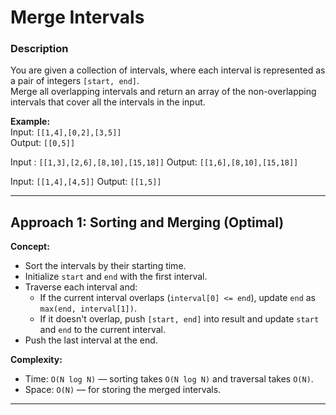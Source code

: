 # Merge Intervals

### Description
You are given a collection of intervals, where each interval is represented as a pair of integers `[start, end]`.  
Merge all overlapping intervals and return an array of the non-overlapping intervals that cover all the intervals in the input.

**Example:**  
Input: `[[1,4],[0,2],[3,5]]`  
Output: `[[0,5]]`

Input : `[[1,3],[2,6],[8,10],[15,18]]`
Output: `[[1,6],[8,10],[15,18]]`

Input: `[[1,4],[4,5]]`
Output: `[[1,5]]`

---

## Approach 1: Sorting and Merging (Optimal)

**Concept:**

- Sort the intervals by their starting time.  
- Initialize `start` and `end` with the first interval.  
- Traverse each interval and:
  - If the current interval overlaps (`interval[0] <= end`), update `end` as `max(end, interval[1])`.  
  - If it doesn't overlap, push `[start, end]` into result and update `start` and `end` to the current interval.  
- Push the last interval at the end.

**Complexity:**

- Time: `O(N log N)` — sorting takes `O(N log N)` and traversal takes `O(N)`.  
- Space: `O(N)` — for storing the merged intervals.

---
